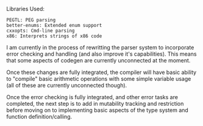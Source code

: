Libraries Used:

    PEGTL: PEG parsing
    better-enums: Extended enum support
    cxxopts: Cmd-line parsing
    x86: Interprets strings of x86 code

I am currently in the process of rewritting the parser system to incorporate error checking and handling (and also improve it's capabilities). This means that some aspects of codegen are currently unconnected at the moment.

Once these changes are fully integrated, the compiler will have basic ability to "compile" basic arithmetic operations with some simple variable usage (all of these are currently unconnected though).

Once the error checking is fully integrated, and other error tasks are completed, the next step is to add in mutability tracking and restriction before moving on to implementing basic aspects of the type system and function definition/calling.